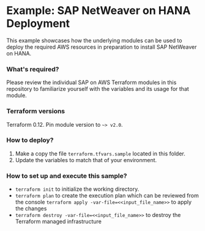 # Example: SAP NetWeaver on HANA Deployment

This example showcases how the underlying modules can be used to deploy the required AWS resources in preparation to install SAP NetWeaver on HANA.

### What's required?

Please review the individual SAP on AWS Terraform modules in this repository to familiarize yourself with the variables and its usage for that module.

### Terraform versions

Terraform 0.12. Pin module version to `~> v2.0`. 

### How to deploy?
1. Make a copy the file `terraform.tfvars.sample` located in this folder.
2. Update the variables to match that of your environment.

### How to set up and execute this sample?
* `terraform init` to initialize the working directory.
* `terraform plan` to create the execution plan which can be reviewed from the console
`terraform apply -var-file=<<input_file_name>>` to apply the changes
* `terraform destroy -var-file=<<input_file_name>>` to destroy the Terraform managed infrastructure